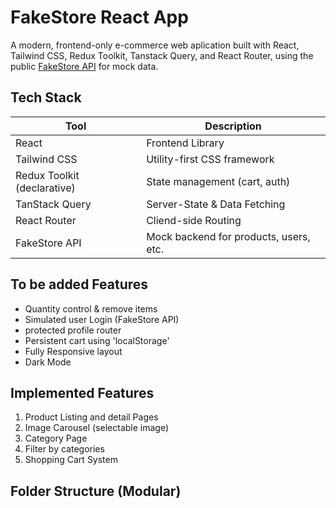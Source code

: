# FakeStore React App

A modern, frontend-only e-commerce web aplication built with React, Tailwind CSS, Redux Toolkit, Tanstack Query, and React Router, using the public [FakeStore API](https://fakeapi.platzi.com/en) for mock data.

## Tech Stack

| Tool                        | Description                            |
| --------------------------- | -------------------------------------- |
| React                       | Frontend Library                       |
| Tailwind CSS                | Utility-first CSS framework            |
| Redux Toolkit (declarative) | State management (cart, auth)          |
| TanStack Query              | Server-State & Data Fetching           |
| React Router                | Cliend-side Routing                    |
| FakeStore API               | Mock backend for products, users, etc. |

## To be added Features

- Quantity control & remove items
- Simulated user Login (FakeStore API)
- protected profile router
- Persistent cart using 'localStorage'
- Fully Responsive layout
- Dark Mode

## Implemented Features

1. Product Listing and detail Pages
2. Image Carousel (selectable image)
3. Category Page
4. Filter by categories
5. Shopping Cart System

## Folder Structure (Modular)

